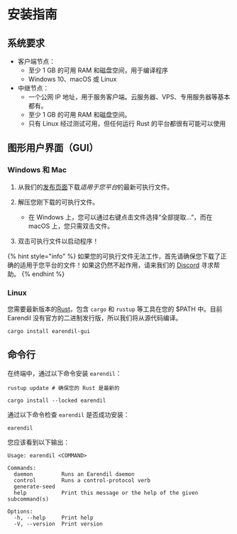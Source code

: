 # 安装指南

## 系统要求

* 客户端节点：
  * 至少 1 GB 的可用 RAM 和磁盘空间，用于编译程序
  * Windows 10、macOS 或 Linux
* 中继节点：
  * 一个公网 IP 地址，用于服务客户端。云服务器、VPS、专用服务器等基本都有。
  * 至少 1 GB 的可用 RAM 和磁盘空间。
  * 只有 Linux 经过测试可用，但任何运行 Rust 的平台都很有可能可以使用

## 图形用户界面（GUI）

### Windows 和 Mac

1. 从我们的[发布页面](https://github.com/mel-project/earendil/releases)下载*适用于您平台*的最新可执行文件。

2. 解压您刚下载的可执行文件。
   - 在 Windows 上，您可以通过右键点击文件选择“全部提取...”，而在 macOS 上，您只需双击文件。

3. 双击可执行文件以启动程序！

{% hint style="info" %}
如果您的可执行文件无法工作，首先请确保您下载了正确的适用于您平台的文件！如果这仍然不起作用，请来我们的 [Discord](https://discord.gg/AVsGbhzTzx) 寻求帮助。
{% endhint %}

### Linux

您需要最新版本的[Rust](https://www.rust-lang.org/tools/install)，包含 `cargo` 和 `rustup` 等工具在您的 $PATH 中。目前 Earendil 没有官方的二进制发行版，所以我们将从源代码编译。

```
cargo install earendil-gui
```

## 命令行

在终端中，通过以下命令安装 `earendil`：

```shell-session
rustup update # 确保您的 Rust 是最新的
```

```shell-session
cargo install --locked earendil
```

通过以下命令检查 `earendil` 是否成功安装：

```shell-session
earendil
```

您应该看到以下输出：

```shell-session
Usage: earendil <COMMAND>

Commands:
  daemon         Runs an Earendil daemon
  control        Runs a control-protocol verb
  generate-seed
  help           Print this message or the help of the given subcommand(s)

Options:
  -h, --help     Print help
  -V, --version  Print version
```
